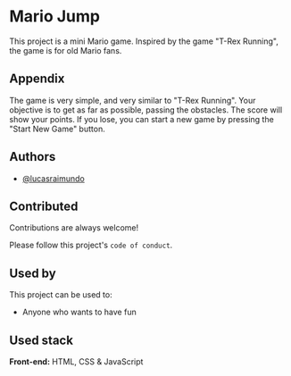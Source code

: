 
# Mario Jump

This project is a mini Mario game. Inspired by the game "T-Rex Running", the game is for old Mario fans.

## Appendix

The game is very simple, and very similar to "T-Rex Running". Your objective is to get as far as possible, passing the obstacles. The score will show your points. If you lose, you can start a new game by pressing the "Start New Game" button.
## Authors

- [@lucasraimundo](https://www.github.com/LucasRaimundo)


## Contributed

Contributions are always welcome!

Please follow this project's `code of conduct`.


## Used by

This project can be used to:

- Anyone who wants to have fun


## Used stack

**Front-end:** HTML, CSS & JavaScript



